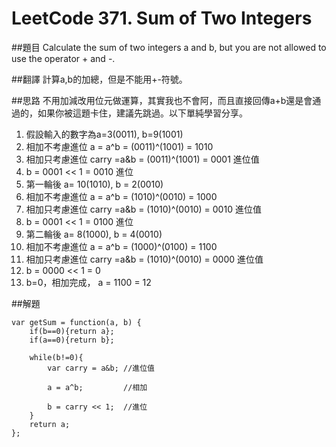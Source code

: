 # LeetCode 371. Sum of Two Integers

##題目
Calculate the sum of two integers a and b, but you are not allowed to use the operator + and -.

##翻譯
計算a,b的加總，但是不能用+-符號。

##思路
不用加減改用位元做運算，其實我也不會阿，而且直接回傳a+b還是會通過的，如果你被這題卡住，建議先跳過。以下單純學習分享。 

1. 假設輸入的數字為a=3(0011), b=9(1001)
2. 相加不考慮進位 a = a^b = (0011)^(1001) = 1010
3. 相加只考慮進位 carry =a&b = (0011)^(1001) = 0001 進位值
4. b =  0001 << 1  =  0010 進位
5. 第一輪後 a= 10(1010), b = 2(0010)
6. 相加不考慮進位 a = a^b = (1010)^(0010) = 1000
7. 相加只考慮進位 carry =a&b = (1010)^(0010) = 0010 進位值
8. b =  0001 << 1  =  0100 進位
9. 第二輪後 a= 8(1000), b = 4(0010)
10. 相加不考慮進位 a = a^b = (1000)^(0100) = 1100
11. 相加只考慮進位 carry =a&b = (1010)^(0010) = 0000 進位值
12. b = 0000 << 1 = 0
13. b=0，相加完成， a = 1100 = 12

##解題
```
var getSum = function(a, b) {
    if(b==0){return a};
    if(a==0){return b};  
    
    while(b!=0){
        var carry = a&b; //進位值
        
        a = a^b;         //相加
        
        b = carry << 1;  //進位
    }
    return a;
};
```
